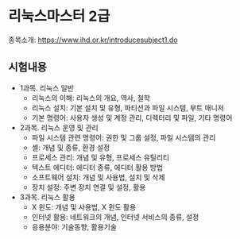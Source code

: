 
# 리눅스마스터 2급

종목소개: https://www.ihd.or.kr/introducesubject1.do

## 시험내용

* 1과목. 리눅스 일반
  * 리눅스의 이해: 리눅스의 개요, 역사, 철학
  * 리눅스 설치: 기본 설치 및 유형, 파티션과 파일 시스템, 부트 매니저
  * 기본 명령어: 사용자 생성 및 계정 관리, 디렉터리 및 파일, 기타 명령어
* 2과목. 리눅스 운영 및 관리
  * 파일 시스템 관련 명령어: 권한 및 그룹 설정, 파일 시스템의 관리
  * 셸: 개념 및 종류, 환경 설정
  * 프로세스 관리: 개념 및 유형, 프로세스 유틸리티
  * 텍스트 에디터: 에디터 종류, 에디터 활용 방법
  * 소프트웨어 설치: 개념 및 사용법, 설치 및 삭제
  * 장치 설정: 주변 장치 연결 및 설정, 활용
* 3과목. 리눅스 활용
  * X 윈도: 개념 및 사용법, X 윈도 활용
  * 인터넷 활용: 네트워크의 개념, 인터넷 서비스의 종류, 설정
  * 응용분야: 기술동향, 활용기술
  